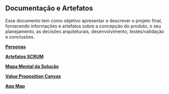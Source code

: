 ## Documentação e Artefatos
Esse documento tem como objetivo apresentar e descrever o projeto final, fornecendo informações e artefatos sobre a concepção do produto, o seu planejamento, as decisões arquiteturais, desenvolvimento, testes/validação e conclusões.

**[Personas](https://github.com/RodrigoAntunesEDM/ProjetoFinal/wiki/Personas)**

**[Artefatos SCRUM](https://github.com/RodrigoAntunesEDM/ProjetoFinal/wiki/Artefatos-Scrum)**

**[Mapa Mental da Solução](https://github.com/RodrigoAntunesEDM/ProjetoFinal/wiki/Mapa-Mental-da-Solu%C3%A7%C3%A3o)**

**[Value Proposition Canvas](https://github.com/RodrigoAntunesEDM/ProjetoFinal/wiki/Value-Proposition-Canvas)**

**[App Map](https://github.com/RodrigoAntunesEDM/ProjetoFinal/wiki/App-Map-da-Solu%C3%A7%C3%A3o)**


